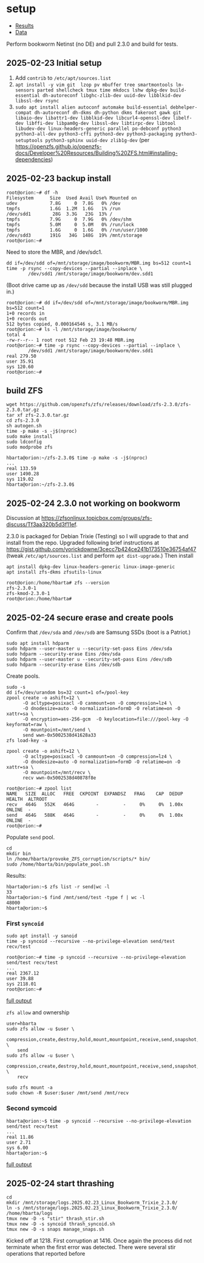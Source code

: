 # setup

* [Results](./results.md)
* [Data](./data.md)


Perform bookworm Netinst (no DE) and pull 2.3.0 and build for tests. 

## 2025-02-23 Initial setup

1. Add `contrib` to `/etc/apt/sources.list`
1. `apt install -y vim git  lzop pv mbuffer tree smartmontools lm-sensors parted shellcheck tmux time mkdocs lshw dpkg-dev build-essential dh-autoreconf libghc-zlib-dev uuid-dev libblkid-dev libssl-dev rsync`
1. `sudo apt install alien autoconf automake build-essential debhelper-compat dh-autoreconf dh-dkms dh-python dkms fakeroot gawk git libaio-dev libattr1-dev libblkid-dev libcurl4-openssl-dev libelf-dev libffi-dev libpam0g-dev libssl-dev libtirpc-dev libtool libudev-dev linux-headers-generic parallel po-debconf python3 python3-all-dev python3-cffi python3-dev python3-packaging python3-setuptools python3-sphinx uuid-dev zlib1g-dev` (per <https://openzfs.github.io/openzfs-docs/Developer%20Resources/Building%20ZFS.html#installing-dependencies>)

## 2025-02-23 backup install

```text
root@orion:~# df -h
Filesystem      Size  Used Avail Use% Mounted on
udev            7.8G     0  7.8G   0% /dev
tmpfs           1.6G  1.2M  1.6G   1% /run
/dev/sdd1        28G  3.3G   23G  13% /
tmpfs           7.9G     0  7.9G   0% /dev/shm
tmpfs           5.0M     0  5.0M   0% /run/lock
tmpfs           1.6G     0  1.6G   0% /run/user/1000
/dev/sdd3       191G   34G  148G  19% /mnt/storage
root@orion:~# 
```

Need to store the MBR, and /dev/sdc1.

```text
dd if=/dev/sdd of=/mnt/storage/image/bookworm/MBR.img bs=512 count=1
time -p rsync --copy-devices --partial --inplace \
        /dev/sdd1 /mnt/storage/image/bookworm/dev.sdd1 
```

(Boot drive came up as `/dev/sdd` because the install USB was still plugged in.)

```
root@orion:~# dd if=/dev/sdd of=/mnt/storage/image/bookworm/MBR.img bs=512 count=1
1+0 records in
1+0 records out
512 bytes copied, 0.000164546 s, 3.1 MB/s
root@orion:~# ls -l /mnt/storage/image/bookworm/
total 4
-rw-r--r-- 1 root root 512 Feb 23 19:48 MBR.img
root@orion:~# time -p rsync --copy-devices --partial --inplace \
        /dev/sdd1 /mnt/storage/image/bookworm/dev.sdd1 
real 279.50
user 35.91
sys 120.60
root@orion:~# 
```

## build ZFS

```text
wget https://github.com/openzfs/zfs/releases/download/zfs-2.3.0/zfs-2.3.0.tar.gz
tar xf zfs-2.3.0.tar.gz
cd zfs-2.3.0
sh autogen.sh
time -p make -s -j$(nproc)
sudo make install
sudo ldconfig
sudo modprobe zfs
```

```text
hbarta@orion:~/zfs-2.3.0$ time -p make -s -j$(nproc)
...
real 133.59
user 1490.28
sys 119.02
hbarta@orion:~/zfs-2.3.0$ 
```

## 2025-02-24 2.3.0 not working on bookworm

Discussion at <https://zfsonlinux.topicbox.com/groups/zfs-discuss/Tf3aa320b5d3f11ef>.

2.3.0 is packaged for Debian Trixie (Testing) so I will upgrade to that and install from the repo. Upgraded following brief instructions at <https://gist.github.com/yorickdowne/3cecc7b424ce241b173510e36754af47> (tweak `/etc/apt/sources.list` and perform `apt dist-upgrade`.) Then install

```text
apt install dpkg-dev linux-headers-generic linux-image-generic
apt install zfs-dkms zfsutils-linux
```

```text
root@orion:/home/hbarta# zfs --version
zfs-2.3.0-1
zfs-kmod-2.3.0-1
root@orion:/home/hbarta# 
```

## 2025-02-24 secure erase and create pools

Confirm that `/dev/sda` and `/dev/sdb` are Samsung SSDs (boot is a Patriot.)

```text
sudo apt install hdparm
sudo hdparm --user-master u --security-set-pass Eins /dev/sda
sudo hdparm --security-erase Eins /dev/sda
sudo hdparm --user-master u --security-set-pass Eins /dev/sdb
sudo hdparm --security-erase Eins /dev/sdb
```

Create pools.

```text
sudo -s
dd if=/dev/urandom bs=32 count=1 of=/pool-key
zpool create -o ashift=12 \
      -O acltype=posixacl -O canmount=on -O compression=lz4 \
      -O dnodesize=auto -O normalization=formD -O relatime=on -O xattr=sa \
      -O encryption=aes-256-gcm  -O keylocation=file:///pool-key -O keyformat=raw \
      -O mountpoint=/mnt/send \
      send wwn-0x5002538d41628a33
zfs load-key -a

zpool create -o ashift=12 \
      -O acltype=posixacl -O canmount=on -O compression=lz4 \
      -O dnodesize=auto -O normalization=formD -O relatime=on -O xattr=sa \
      -O mountpoint=/mnt/recv \
      recv wwn-0x5002538d40878f8e
```

```text
root@orion:~# zpool list
NAME   SIZE  ALLOC   FREE  CKPOINT  EXPANDSZ   FRAG    CAP  DEDUP    HEALTH  ALTROOT
recv   464G   552K   464G        -         -     0%     0%  1.00x    ONLINE  -
send   464G   588K   464G        -         -     0%     0%  1.00x    ONLINE  -
root@orion:~# 
```

Populate `send` pool.

```text
cd
mkdir bin
ln /home/hbarta/provoke_ZFS_corruption/scripts/* bin/
sudo /home/hbarta/bin/populate_pool.sh
```

Results:

```text
hbarta@orion:~$ zfs list -r send|wc -l
33
hbarta@orion:~$ find /mnt/send/test -type f | wc -l
48000
hbarta@orion:~$ 
```

### First `syncoid`

```text
sudo apt install -y sanoid
time -p syncoid --recursive --no-privilege-elevation send/test recv/test
```

```text
root@orion:~# time -p syncoid --recursive --no-privilege-elevation send/test recv/test
...
real 2367.12
user 39.88
sys 2118.01
root@orion:~# 
```

[full output](./data.md#2025-02-24-first-syncoid)

`zfs allow` and ownership

```text
user=hbarta
sudo zfs allow -u $user \
    compression,create,destroy,hold,mount,mountpoint,receive,send,snapshot,destroy,rollback \
    send
sudo zfs allow -u $user \
    compression,create,destroy,hold,mount,mountpoint,receive,send,snapshot,destroy,rollback \
    recv

sudo zfs mount -a
sudo chown -R $user:$user /mnt/send /mnt/recv
```

### Second symcoid

```text
hbarta@orion:~$ time -p syncoid --recursive --no-privilege-elevation send/test recv/test
...
real 11.86
user 2.71
sys 6.00
hbarta@orion:~$ 
```

[full output](./data.md#2025-02-24-second-syncoid)

## 2025-02-24 start thrashing

```text
cd
mkdir /mnt/storage/logs.2025.02.23_Linux_Bookworm_Trixie_2.3.0/
ln -s /mnt/storage/logs.2025.02.23_Linux_Bookworm_Trixie_2.3.0/ /home/hbarta/logs
tmux new -D -s "stir" thrash_stir.sh
tmux new -D -s syncoid thrash_syncoid.sh
tmux new -D -s snaps manage_snaps.sh
```

Kicked off at 1218. First corruption at 1416. Once again the process did not terminate when the first error was detected. There were several stir operations that reported  before 
